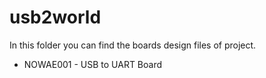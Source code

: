 # usb2world

In this folder you can find the boards design files of project.
* NOWAE001 - USB to UART Board
